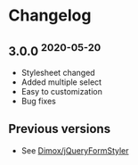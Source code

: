# Changelog

## 3.0.0 <sup>2020-05-20</sup>
- Stylesheet changed
- Added multiple select
- Easy to customization
- Bug fixes

## Previous versions
- See [Dimox/jQueryFormStyler](https://github.com/Dimox/jQueryFormStyler/blob/master/CHANGELOG.md)
